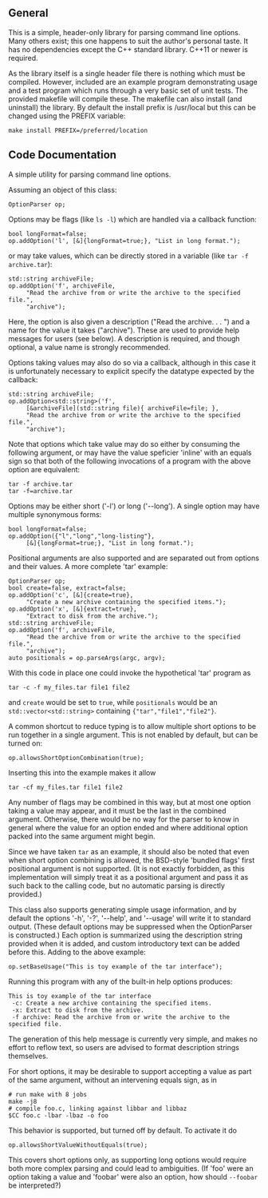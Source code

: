 General
-------

This is a simple, header-only library for parsing command line options. Many others exist; this one happens to suit the author's personal taste. It has no dependencies except the C++ standard library. C++11 or newer is required. 

As the library itself is a single header file there is nothing which must be compiled. However, included are an example program demonstrating usage and a test program which runs through a very basic set of unit tests. The provided makefile will compile these. The makefile can also install (and uninstall) the library. By default the install prefix is /usr/local but this can be changed using the PREFIX variable:

	make install PREFIX=/preferred/location

Code Documentation
------------------

A simple utility for parsing command line options. 

Assuming an object of this class:

	OptionParser op;

Options may be flags (like `ls -l`) which are handled via a callback function:

	bool longFormat=false;
	op.addOption('l', [&]{longFormat=true;}, "List in long format.");

or may take values, which can be directly stored in a variable 
(like `tar -f archive.tar`):

	std::string archiveFile;
	op.addOption('f', archiveFile, 
	     "Read the archive from or write the archive to the specified file.",
	     "archive");

Here, the option is also given a description ("Read the archive. . . ") and a 
name for the value it takes ("archive"). These are used to provide help
messages for users (see below). A description is required, and though optional,
a value name is strongly recommended.

Options taking values may also do so via a callback, although in this case
it is unfortunately necessary to explicit specify the datatype expected by
the callback:

	std::string archiveFile;
	op.addOption<std::string>('f',
	     [&archiveFile](std::string file){ archiveFile=file; },
	     "Read the archive from or write the archive to the specified file.",
	     "archive");

Note that options which take value may do so either by consuming the 
following argument, or may have the value speficier 'inline' with an equals 
sign so that both of the following invocations of a program with the above 
option are equivalent:

	tar -f archive.tar
	tar -f=archive.tar

Options may be either short ('-l') or long ('--long'). A single option may
have multiple synonymous forms:

	bool longFormat=false;
	op.addOption({"l","long","long-listing"}, 
	     [&]{longFormat=true;}, "List in long format.");

Positional arguments are also supported and are separated out from options
and their values. A more complete 'tar' example:

	OptionParser op;
	bool create=false, extract=false;
	op.addOption('c', [&]{create=true}, 
	     "Create a new archive containing the specified items.");
	op.addOption('x', [&]{extract=true}, 
	     "Extract to disk from the archive.");
	std::string archiveFile;
	op.addOption('f', archiveFile, 
	     "Read the archive from or write the archive to the specified file.",
	     "archive");
	auto positionals = op.parseArgs(argc, argv);

With this code in place one could invoke the hypothetical 'tar' program as

	tar -c -f my_files.tar file1 file2

and `create` would be set to `true`, while `positionals` would be an
`std::vector<std::string>` containing `{"tar","file1","file2"}`. 

A common shortcut to reduce typing is to allow multiple short options to be
run together in a single argument. This is not enabled by default, but can
be turned on:

	op.allowsShortOptionCombination(true);

Inserting this into the example makes it allow

	tar -cf my_files.tar file1 file2

Any number of flags may be combined in this way, but at most one option taking 
a value may appear, and it must be the last in the combined argument. Otherwise,
there would be no way for the parser to know in general where the value for an
option ended and where additional option packed into the same argument might
begin. 

Since we have taken `tar` as an example, it should also be noted that even
when short option combining is allowed, the BSD-style 'bundled flags' first
positional argument is not supported. (It is not exactly forbidden, as this
implementation will simply treat it as a positional argument and pass it as
such back to the calling code, but no automatic parsing is directly provided.)

This class also supports generating simple usage information, and by default
the options '-h', '-?', '--help', and '--usage' will write it to standard 
output. (These default options may be suppressed when the OptionParser is 
constructed.) Each option is summarized using the description string provided 
when it is added, and custom introductory text can be added before this. 
Adding to the above example:

	op.setBaseUsage("This is toy example of the tar interface");

Running this program with any of the built-in help options produces:

	This is toy example of the tar interface
	 -c: Create a new archive containing the specified items.
	 -x: Extract to disk from the archive.
	 -f archive: Read the archive from or write the archive to the specified file.

The generation of this help message is currently very simple, and makes no 
effort to reflow text, so users are advised to format description strings 
themselves. 

For short options, it may be desirable to support accepting a value as part of the 
same argument, without an intervening equals sign, as in

	# run make with 8 jobs
	make -j8
	# compile foo.c, linking against libbar and libbaz
	$CC foo.c -lbar -lbaz -o foo

This behavior is supported, but turned off by default. To activate it do

	op.allowsShortValueWithoutEquals(true);

This covers short options only, as supporting long options would require both more
complex parsing and could lead to ambiguities. (If 'foo' were an option taking a 
value and 'foobar' were also an option, how should `--foobar` be interpreted?)
